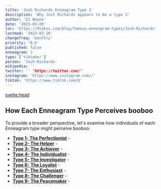 ```yaml
---
title: 'Josh Richards Enneagram Type 3'
description: 'Why Josh Richards appears to be a type 3'
author: 'DJ Wayne'
date: '2023-03-09'
loc: 'https://9takes.com/blog/famous-enneagram-types/Josh-Richards'
lastmod: '2023-03-26'
changefreq: 'monthly'
priority: '0.6'
published: false
enneagram: 3
type: ['tiktoker']
person: 'Josh-Richards'
wikipedia: ''
twitter: '' 'https://twitter.com/'
instagram: 'https://www.instagram.com//'
tiktok: 'https://www.tiktok.com/@'
---
```


<svelte:head>

<!-- <meta property="og:image" content="https://9takes.com/types/3s/Josh-Richards.webp" /> -->
  <link rel="canonical" href="https://9takes.com/blog/famous-enneagram-types/Josh-Richards">
</svelte:head>
<!-- <script>
	import  PopCard  from "../../../lib/components/atoms/PopCard.svelte";
</script>
<div
	style="display: flex;
    justify-content: center;
    margin: 1rem 0;
	"
>
	<PopCard
		image={`/types/7s/${'Josh-Richards'}.webp`}
		showIcon={false}
		enneagramType=""
		displayText="Josh Richards"
		subtext=""
	/>
</div> -->

<p class="firstLetter"></p>

## How Each Enneagram Type Perceives booboo

To provide a broader perspective, let's examine how individuals of each Enneagram type might perceive booboo:

- **[Type 1- The Perfectionist](/blog/enneagram/enneagram-type-1)** -
- **[Type 2- The Helper](/blog/enneagram/enneagram-type-2)** -
- **[Type 3- The Achiever](/blog/enneagram/enneagram-type-3)** -
- **[Type 4- The Individualist](/blog/enneagram/enneagram-type-4)** -
- **[Type 5- The Investigator](/blog/enneagram/enneagram-type-5)** -
- **[Type 6- The Loyalist](/blog/enneagram/enneagram-type-6)** -
- **[Type 7- The Enthusiast](/blog/enneagram/enneagram-type-7)** -
- **[Type 8- The Challenger](/blog/enneagram/enneagram-type-8)** -
- **[Type 9- The Peacemaker](/blog/enneagram/enneagram-type-9)** -

<div>
<script type="application/ld+json">

</script>
</div>

<style lang="scss">
article {
    border: 1px solid #52616b;
    margin-top: 1rem;
    padding: 1rem;
    border-radius: 5px;
  }
  .accordion {
    color: #444;
    cursor: pointer;
    padding: 0.5rem;
    border: none;
    text-align: left;
    outline: none;
    font-size: 15px;
    transition: 0.4s;

  }

  .accordion:hover {
    background-color: var(--color-theme-purple-v);
    color: white;
  }

  /*.panel:hover {

    background-color: #ccc;

}*/

  .panel {
    padding: 18px;
    /*display: none;*/
    background-color: white;
    overflow: hidden;

  }
</style>
